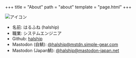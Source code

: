 +++
title = "About"
path = "about"
template = "page.html"
+++

<img class="icon" src="/icon.png" alt="アイコン">

- 名前: はるふね (halship)
- 職業: システムエンジニア
- Github: [halship](https://github.com/halship)
- Mastodon (自鯖): [@halship@mstdn.simple-gear.com](https://mstdn.simple-gear.com/@halship)
- Mastodon (Japan鯖): [@halship@mastodon-japan.net](https://mastodon-japan.net/@halship)